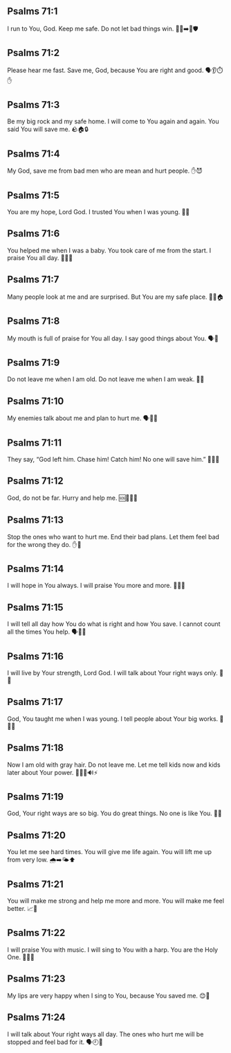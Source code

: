 ## Psalms 71:1
I run to You, God. Keep me safe. Do not let bad things win. 🏃‍♂️➡️🙏🛡️
## Psalms 71:2
Please hear me fast. Save me, God, because You are right and good. 🗣️👂⏱️✋
## Psalms 71:3
Be my big rock and my safe home. I will come to You again and again. You said You will save me. 🪨🏠🔒
## Psalms 71:4
My God, save me from bad men who are mean and hurt people. ✋😈
## Psalms 71:5
You are my hope, Lord God. I trusted You when I was young. 🌟🧒
## Psalms 71:6
You helped me when I was a baby. You took care of me from the start. I praise You all day. 👶🤱🙌
## Psalms 71:7
Many people look at me and are surprised. But You are my safe place. 👀😮🏠
## Psalms 71:8
My mouth is full of praise for You all day. I say good things about You. 🗣️🎉
## Psalms 71:9
Do not leave me when I am old. Do not leave me when I am weak. 👴🙏
## Psalms 71:10
My enemies talk about me and plan to hurt me. 🗣️🤫📜
## Psalms 71:11
They say, “God left him. Chase him! Catch him! No one will save him.” 🏃‍♂️🚨
## Psalms 71:12
God, do not be far. Hurry and help me. 🆘🏃‍♂️🙏
## Psalms 71:13
Stop the ones who want to hurt me. End their bad plans. Let them feel bad for the wrong they do. ✋🛑
## Psalms 71:14
I will hope in You always. I will praise You more and more. 🌈🔁🙌
## Psalms 71:15
I will tell all day how You do what is right and how You save. I cannot count all the times You help. 🗣️🧮✨
## Psalms 71:16
I will live by Your strength, Lord God. I will talk about Your right ways only. 💪🙏
## Psalms 71:17
God, You taught me when I was young. I tell people about Your big works. 🧒📖🌟
## Psalms 71:18
Now I am old with gray hair. Do not leave me. Let me tell kids now and kids later about Your power. 👴👧👦🔊⚡
## Psalms 71:19
God, Your right ways are so big. You do great things. No one is like You. 🌄✨
## Psalms 71:20
You let me see hard times. You will give me life again. You will lift me up from very low. 🌧️➡️🌤️⬆️
## Psalms 71:21
You will make me strong and help me more and more. You will make me feel better. 📈💖
## Psalms 71:22
I will praise You with music. I will sing to You with a harp. You are the Holy One. 🎵🎶🎼
## Psalms 71:23
My lips are very happy when I sing to You, because You saved me. 😊🎤
## Psalms 71:24
I will talk about Your right ways all day. The ones who hurt me will be stopped and feel bad for it. 🗣️🕘🛑
